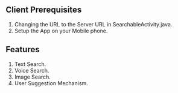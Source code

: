## Client Prerequisites
1. Changing the URL to the Server URL in SearchableActivity.java.
2. Setup the App on your Mobile phone.

## Features
1. Text Search.
2. Voice Search.
3. Image Search.
4. User Suggestion Mechanism.